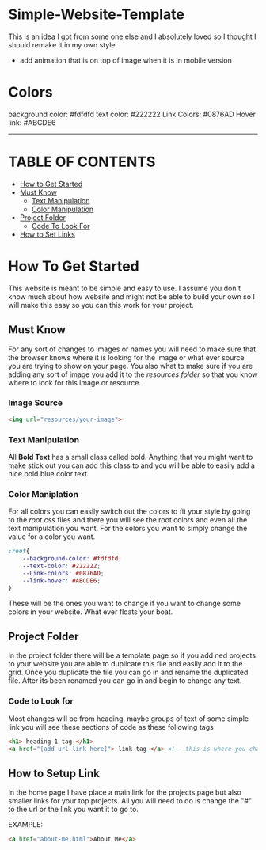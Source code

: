 # Simple-Website-Template
This is an idea I got from some one else and I absolutely loved so I thought I should remake it in my own style

- add animation that is on top of image when it is in mobile version 

# Colors
background color: #fdfdfd
text color: #222222
Link Colors: #0876AD
Hover link: #ABCDE6
___
# TABLE OF CONTENTS
- [How to Get Started](#how-to-get-started)
- [Must Know](#must-know)
    - [Text Manipulation](#text-manipulation)
    - [Color Manipulation](#color-maniplation)
- [Project Folder](#project-folder)
    - [Code To Look For](#code-to-look-for)
- [How to Set Links](#how-to-setup-link)

# How To Get Started
This website is meant to be simple and easy to use. I assume you don't know much about how website and might not be able to build your own so I will make this easy so you can this work for your project.
## Must Know
For any sort of changes to images or names you will need to make sure that the browser knows where it is looking for the image or what ever source you are trying to show on your page.
You also what to make sure if you are adding any sort of image you add it to the *resources folder* so that you know where to look for this image or resource.
### Image Source
```html
<img url="resources/your-image">
```
### Text Manipulation
All **Bold Text** has a small class called bold. Anything that you might want to make stick out you can add this class to and you will be able to easily add a nice bold blue color text.
### Color Maniplation
For all colors you can easily switch out the colors to fit your style by going to the *root.css* files and there you will see the root colors and even all the text manipulation you want. 
For the colors you want to simply change the value for a color you want.
```CSS
:root{
    --background-color: #fdfdfd;
    --text-color: #222222;
    --Link-colors: #0876AD;
    --link-hover: #ABCDE6;
}
```
These will be the ones you want to change if you want to change some colors in your website. What ever floats your boat.
## Project Folder
In the project folder there will be a template page so if you add ned projects to your website you are able to duplicate this file and easily add it to the grid.
Once you duplicate the file you can go in and rename the duplicated file. After its been renamed you can go in and begin to change any text.

### Code to Look for 
Most changes will be from heading, maybe groups of text of some simple link you will see these sections of code as these following tags
```html
<h1> heading 1 tag </h1>
<a href="[add url link here]"> link tag </a> <!-- this is where you change some links-->
```
## How to Setup Link
In the home page I have place a main link for the projects page but also smaller links for your top projects. All you will need to do is change the "#" to the url or the link you want it to go to.

EXAMPLE:
``` html
<a href="about-me.html">About Me</a> 
```   